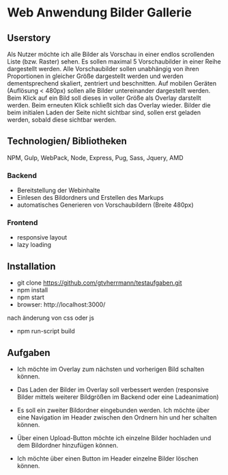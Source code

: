 # Web Anwendung Bilder Gallerie

## Userstory
Als Nutzer möchte ich alle Bilder als Vorschau in einer endlos scrollenden Liste (bzw. Raster) sehen. Es sollen maximal 5 Vorschaubilder in einer Reihe dargestellt werden. 
Alle Vorschaubilder sollen unabhängig von ihren Proportionen in gleicher Größe dargestellt werden und werden dementsprechend skaliert, zentriert und beschnitten.
Auf mobilen Geräten (Auflösung < 480px) sollen alle Bilder untereinander dargestellt werden.
Beim Klick auf ein Bild soll dieses in voller Größe als Overlay darstellt werden.
Beim erneuten Klick schließt sich das Overlay wieder.
Bilder die beim initialen Laden der Seite nicht sichtbar sind, sollen erst geladen werden, sobald diese sichtbar werden.

## Technologien/ Bibliotheken
NPM, Gulp, WebPack, Node, Express, Pug, Sass, Jquery, AMD


### Backend
* Bereitstellung der Webinhalte
* Einlesen des Bildordners und Erstellen des Markups 
* automatisches Generieren von Vorschaubildern (Breite 480px)

### Frontend
* responsive layout
* lazy loading

## Installation

* git clone https://github.com/gtvherrmann/testaufgaben.git
* npm install
* npm start
* browser: http://localhost:3000/

nach änderung von css oder js 
* npm run-script build

## Aufgaben

* Ich möchte im Overlay zum nächsten und vorherigen Bild schalten können. 

* Das Laden der Bilder im Overlay soll verbessert werden (responsive Bilder mittels weiterer Bildgrößen im Backend oder eine Ladeanimation)

* Es soll ein zweiter Bildordner eingebunden werden. Ich möchte über eine Navigation im Header zwischen den Ordnern hin und her schalten können.

* Über einen Upload-Button möchte ich einzelne Bilder hochladen und dem Bildordner hinzufügen können.

* Ich möchte über einen Button im Header einzelne Bilder löschen können. 

